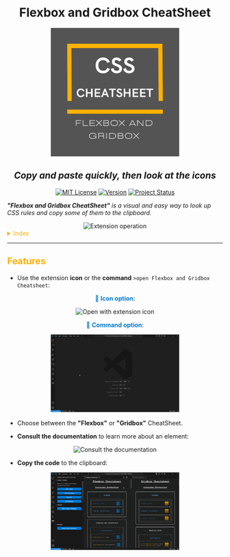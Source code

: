 <div align="center">

# **Flexbox and Gridbox CheatSheet**

<img src="images/Logo.png" alt="Flexbox and Gridbox CheatSheet Logo" width="300" />

## _Copy and paste quickly, then look at the icons_

[![MIT License](https://img.shields.io/badge/License-MIT-blue.svg)](https://opensource.org/licenses/MIT)
[![Version](https://img.shields.io/badge/Version-1.0.0-blue.svg)]()
[![Project Status](https://img.shields.io/badge/Project-Active-green.svg)]()

</div>

_**"Flexbox and Gridbox CheatSheet"** is a visual and easy way to look up CSS rules and copy some of them to the clipboard._

<div align="center">

<img src="images/gifs/CheatSheet-completo.gif" alt="Extension operation" width="300">
</div>

<details>
<summary style="color: rgb(255, 177, 0);">Index</summary>

---

- [Features](#features)

</details>

---

## <font style="color: rgb(255, 177, 0);">Features</font>

- Use the extension **icon** or the **command** `>open Flexbox and Gridbox Cheatsheet`:

<div align="center">

<font style="color: rgb(0, 122, 204);">👀 **Icon option**</font>:

<img src="images/gifs/Command_CheatSheet.gif" alt="Open with extension icon" width="300">

<font style="color: rgb(0, 122, 204);">👀 **Command option**</font>:

<img src="images/gifs/Icon_CheatSheet.gif" alt="Open with command Flexbox and Gridbox CheatSheet" width="300">
</div>

- Choose between the **"Flexbox"** or **"Gridbox"** CheatSheet.

- **Consult the documentation** to learn more about an element:

<div align="center">

<img src="images/gifs/Documentacion.gif" alt="Consult the documentation" width="300">
</div>

- **Copy the code** to the clipboard:

<div align="center">

<img src="images/gifs/Code.gif" alt="Consult the documentation" width="300">
</div>
